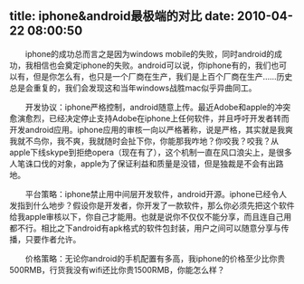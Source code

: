 title: iphone&android最极端的对比
date: 2010-04-22 08:00:50
---

 　　iphone的成功总而言之是因为windows mobile的失败，同时android的成功，我相信也会奠定iphone的失败。android可以说，你iphone有的，我们也可以有，但是你怎么有，也只是一个厂商在生产，我们是上百个厂商在生产……历史总是会重复的，我们会发现这和当年windows战胜mac似乎异曲同工。

 　　开发协议：iphone严格控制，android随意上传。最近Adobe和apple的冲突愈演愈烈，已经决定停止支持Adobe在iphone上任何软件，并且呼吁开发者转而开发android应用。iphone应用的审核一向以严格著称，说是严格，其实就是我爽我就不鸟你，我不爽，我就随时会扯下你，你能那我咋地？你咬我？咬我？从apple下线skype到拒绝opera（现在有了），这个机制一直在风口浪尖上，是很多人笔诛口伐的对象，apple为了保证利益和质量是没错，但是独裁是不会有出路地。

 　　平台策略：iphone禁止用中间层开发软件，android开源。iphone已经令人发指到什么地步？假设你是开发者，你开发了一款软件，那么你必须先把这个软件给我apple审核以下，你自己才能用。也就是说你不仅仅不能分享，而且连自己用都不行。相比之下android有apk格式的软件包封装，用户之间可以随意分享与传播，只要作者允许。

 　　价格策略：无论你android的手机配置有多高，我iphone的价格至少比你贵500RMB，行货我没有wifi还比你贵1500RMB，你能怎么样？